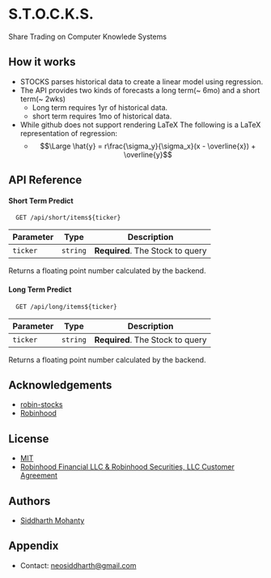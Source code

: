 # S.T.O.C.K.S.
Share Trading on Computer Knowlede Systems

## How it works
- STOCKS parses historical data to create a linear model using regression.
- The API provides two kinds of forecasts a long term(~ 6mo) and a short term(~ 2wks)
    - Long term requires 1yr of historical data.
    - short term requires 1mo of historical data.
- While github does not support rendering LaTeX The following is a LaTeX representation of
    regression:
    - $$\Large \hat{y} = r\frac{\sigma_y}{\sigma_x}(x - \overline{x}) + \overline{y}$$

## API Reference

#### Short Term Predict

```
  GET /api/short/items${ticker}
```

| Parameter | Type     | Description                        |
|-----------|----------|------------------------------------|
| `ticker`  | `string` | **Required**. The Stock to query   |

Returns a floating point number calculated by the backend.

#### Long Term Predict

```
  GET /api/long/items${ticker}
```

| Parameter | Type     | Description                        |
|-----------|----------|------------------------------------|
| `ticker`  | `string` | **Required**. The Stock to query   |

Returns a floating point number calculated by the backend.

## Acknowledgements

- [robin-stocks](https://github.com/jmfernandes/robin_stocks)
- [Robinhood](https://robinhood.com/)

## License

- [MIT](https://choosealicense.com/licenses/mit/)
- [Robinhood Financial LLC & Robinhood Securities, LLC  Customer Agreement](https://cdn.robinhood.com/assets/robinhood/legal/Robinhood%20Customer%20Agreement.pdf)

## Authors

- [Siddharth Mohanty](https://www.linkedin.com/in/siddharth-mohanty-6a2b77211/)

## Appendix
- Contact: neosiddharth@gmail.com
